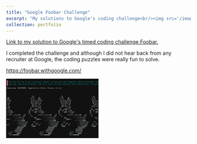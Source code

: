 ```yaml
---
title: "Google Foobar Challenge"
excerpt: "My solutions to Google's coding challenge<br/><img src='/images/thumbnail_foobar.png'>"
collection: portfolio
---
```


[Link to my solution to Google's timed coding challenge Foobar.](https://github.com/abhishekiitm/google_foobar)

I completed the challenge and although I did not hear back from any recruiter at Google, the coding puzzles were really fun to solve.

https://foobar.withgoogle.com/

<img src="../images/thumbnail_foobar.png" width="50%"/>